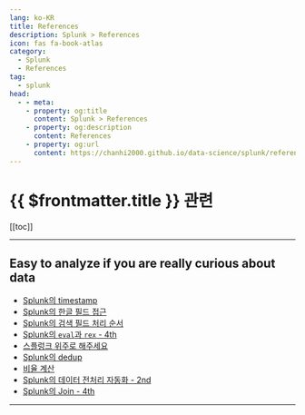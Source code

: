```yaml
---
lang: ko-KR
title: References
description: Splunk > References
icon: fas fa-book-atlas
category:
  - Splunk
  - References
tag:
  - splunk
head:
  - - meta:
    - property: og:title
      content: Splunk > References
    - property: og:description
      content: References
    - property: og:url
      content: https://chanhi2000.github.io/data-science/splunk/references.html
---
```


# {{ $frontmatter.title }} 관련

[[toc]]

---

## Easy to analyze if you are really curious about data

- [Splunk의 timestamp](https://kangmyounghun.blogspot.com/2024/04/splunk-timestamp.html)
- [Splunk의 한글 필드 접근](https://kangmyounghun.blogspot.com/2024/05/splunk.html)
- [Splunk의 검색 필드 처리 순서](https://kangmyounghun.blogspot.com/2024/06/splunk.html)
- [Splunk의 `eval`과 `rex` - 4th](https://kangmyounghun.blogspot.com/2024/06/splunk-eval-rex-4th.html)
- [스플렁크 위주로 해주세요](https://kangmyounghun.blogspot.com/2024/08/blog-post.html)
- [Splunk의 dedup](https://kangmyounghun.blogspot.com/2024/08/splunk-dedup.html)
- [비율 계산](https://kangmyounghun.blogspot.com/2024/08/blog-post_22.html)
- [Splunk의 데이터 전처리 자동화 - 2nd](https://kangmyounghun.blogspot.com/2024/09/splunk-2nd.html)
- [Splunk의 Join - 4th](https://kangmyounghun.blogspot.com/2024/10/splunk-join-4th.html)

<!-- END: kangmyounghun.blogspot.com -->

---

<TagLinks />